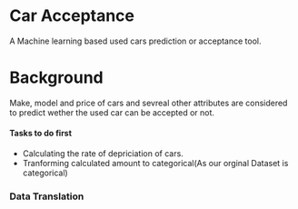 # Car Acceptance
A Machine learning based used cars prediction or acceptance tool.

# Background
Make, model and price of cars and sevreal other attributes are considered to predict wether the used car can be accepted or not.

#### Tasks to do first
* Calculating the rate of depriciation of cars.
* Tranforming calculated amount to categorical(As our orginal Dataset is categorical)

### Data Translation

